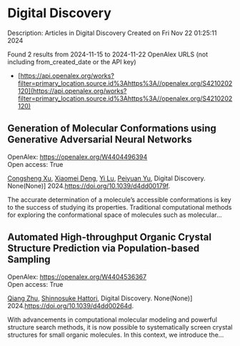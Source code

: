 # Digital Discovery
Description: Articles in Digital Discovery
Created on Fri Nov 22 01:25:11 2024

Found 2 results from 2024-11-15 to 2024-11-22
OpenAlex URLS (not including from_created_date or the API key)
- [https://api.openalex.org/works?filter=primary_location.source.id%3Ahttps%3A//openalex.org/S4210202120](https://api.openalex.org/works?filter=primary_location.source.id%3Ahttps%3A//openalex.org/S4210202120)

## Generation of Molecular Conformations using Generative Adversarial Neural Networks   

OpenAlex: https://openalex.org/W4404496394    
Open access: True
    
[Congsheng Xu](https://openalex.org/A5029589907), [Xiaomei Deng](https://openalex.org/A5066355330), [Yi Lu](https://openalex.org/A5101457455), [Peiyuan Yu](https://openalex.org/A5025860351), Digital Discovery. None(None)] 2024.https://doi.org/10.1039/d4dd00179f.
    
The accurate determination of a molecule’s accessible conformations is key to the success of studying its properties. Traditional computational methods for exploring the conformational space of molecules such as molecular...    

    

## Automated High-throughput Organic Crystal Structure Prediction via Population-based Sampling   

OpenAlex: https://openalex.org/W4404536367    
Open access: True
    
[Qiang Zhu](https://openalex.org/A5100776456), [Shinnosuke Hattori](https://openalex.org/A5036971951), Digital Discovery. None(None)] 2024.https://doi.org/10.1039/d4dd00264d.
    
With advancements in computational molecular modeling and powerful structure search methods, it is now possible to systematically screen crystal structures for small organic molecules. In this context, we introduce the...    

    
